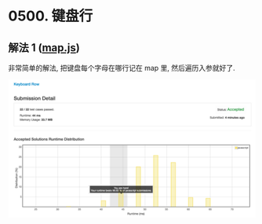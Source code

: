 # 0500. 键盘行

## 解法 1 ([map.js](./map.js))

非常简单的解法, 把键盘每个字母在哪行记在 map 里, 然后遍历入参就好了.

![成绩](./assets/map.png)
